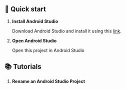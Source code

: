 ## 🚀 Quick start

1.  **Install Android Studio**

    Download Android Studio and install it using this <a href= "https://developer.android.com/studio">link</a>.

2.  **Open Android Studio**

    Open this project in Android Studio

## 📚 Tutorials

1.  **Rename an Android Studio Project**

